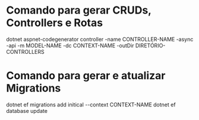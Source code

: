 # Comando para gerar CRUDs, Controllers e Rotas
dotnet aspnet-codegenerator controller -name CONTROLLER-NAME -async -api -m MODEL-NAME -dc CONTEXT-NAME -outDir DIRETÓRIO-CONTROLLERS

# Comando para gerar e atualizar Migrations
dotnet ef migrations add initical --context CONTEXT-NAME
dotnet ef database update


